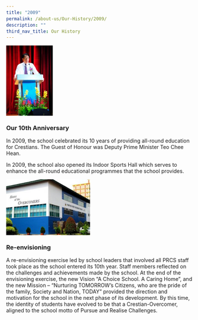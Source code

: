 ```yaml
---
title: "2009"
permalink: /about-us/Our-History/2009/
description: ""
third_nav_title: Our History
---
```

<img src="/images/2009.jpg" style="width:25%" align=left>

<br clear="left">

### Our 10th Anniversary
In 2009, the school celebrated its 10 years of providing all-round education for Crestians. The Guest of Honour was Deputy Prime Minister Teo Chee Hean.

In 2009, the school also opened its Indoor Sports Hall which serves to enhance the all-round educational programmes that the school provides.

<img src="/images/2009a.jpg" style="width:45%" align=left>

<br clear="left">

### Re-envisioning
A re-envisioning exercise led by school leaders that involved all PRCS staff took place as the school entered its 10th year. Staff members reflected on the challenges and achievements made by the school. At the end of the envisioning exercise, the new Vision “A Choice School. A Caring Home”, and the new Mission – “Nurturing TOMORROW’s Citizens, who are the pride of the family, Society and Nation, TODAY” provided the direction and motivation for the school in the next phase of its development. By this time, the identity of students have evolved to be that a Crestian-Overcomer, aligned to the school motto of Pursue and Realise Challenges.